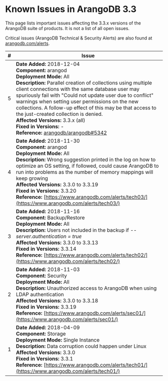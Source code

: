 Known Issues in ArangoDB 3.3
============================

This page lists important issues affecting the 3.3.x versions of the ArangoDB suite of products.
It is not a list of all open issues.

Critical issues (ArangoDB Technical & Security Alerts) are also found at [arangodb.com/alerts](https://www.arangodb.com/alerts/).

| # | Issue      |
|---|------------|
| 5 | **Date Added:** 2018-12-04 <br> **Component:** arangod <br> **Deployment Mode:** All <br> **Description:** Parallel creation of collections using multiple client connections with the same database user may spuriously fail with "Could not update user due to conflict" warnings when setting user permissions on the new collections. A follow-up effect of this may be that access to the just-created collection is denied. <br> **Affected Versions:** 3.3.x (all) <br> **Fixed in Versions:** - <br> **Reference:** [arangodb/arangodb#5342](https://github.com/arangodb/arangodb/issues/5342) |
| 4 | **Date Added:** 2018-11-30 <br> **Component:** arangod <br> **Deployment Mode:** All <br> **Description:** Wrong suggestion printed in the log on how to optimize an OS setting, if followed, could cause ArangoDB to run into problems as the number of memory mappings will keep growing <br> **Affected Versions:** 3.3.0 to 3.3.19 <br> **Fixed in Versions:** 3.3.20 <br> **Reference:** [https://www.arangodb.com/alerts/tech03/](https://www.arangodb.com/alerts/tech03/)  |
| 3 | **Date Added:** 2018-11-16 <br> **Component:** Backup/Restore <br> **Deployment Mode:** All <br> **Description:** Users not included in the backup if _--server.authentication = true_ <br> **Affected Versions:** 3.3.0 to 3.3.13 <br> **Fixed in Versions:** 3.3.14 <br> **Reference:** [https://www.arangodb.com/alerts/tech02/](https://www.arangodb.com/alerts/tech02/) |
| 2 | **Date Added:** 2018-11-03 <br> **Component:** Security <br> **Deployment Mode:** All <br> **Description:** Unauthorized access to ArangoDB when using LDAP authentication <br> **Affected Versions:** 3.3.0 to 3.3.18 <br> **Fixed in Versions:** 3.3.19 <br> **Reference:** [https://www.arangodb.com/alerts/sec01/](https://www.arangodb.com/alerts/sec01/)  |
| 1 | **Date Added:** 2018-04-09 <br> **Component:** Storage <br> **Deployment Mode:** Single Instance <br> **Description:** Data corruption could happen under Linux <br> **Affected Versions:** 3.3.0 <br> **Fixed in Versions:** 3.3.1 <br> **Reference:** [https://www.arangodb.com/alerts/tech01/](https://www.arangodb.com/alerts/tech01/)  |
